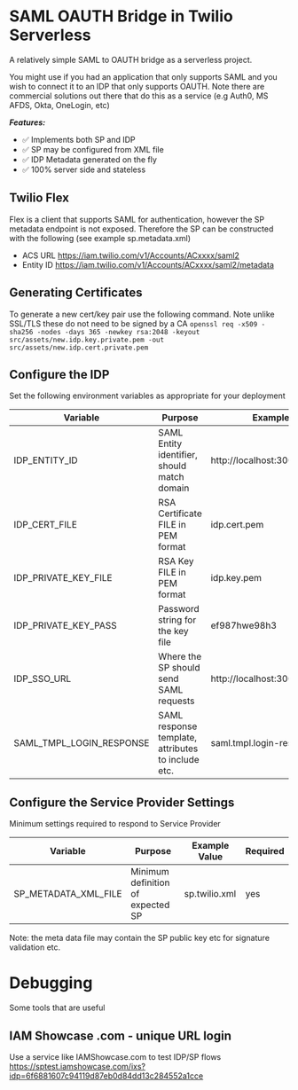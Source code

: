 # SAML OAUTH Bridge in Twilio Serverless

A relatively simple SAML to OAUTH bridge as a serverless project.

You might use if you had an application that only supports SAML and you wish to connect it to an IDP that only supports OAUTH. Note there are commercial solutions out there that do this as a service (e.g Auth0, MS AFDS, Okta, OneLogin, etc)

**_Features:_**

- ✅ Implements both SP and IDP
- ✅ SP may be configured from XML file
- ✅ IDP Metadata generated on the fly
- ✅ 100% server side and stateless

## Twilio Flex

Flex is a client that supports SAML for authentication, however the SP metadata endpoint is not exposed. Therefore the SP can be constructed with the following (see example sp.metadata.xml)

- ACS URL https://iam.twilio.com/v1/Accounts/ACxxxx/saml2
- Entity ID https://iam.twilio.com/v1/Accounts/ACxxxx/saml2/metadata

## Generating Certificates

To generate a new cert/key pair use the following command. Note unlike SSL/TLS these do not need to be signed by a CA
`openssl req -x509 -sha256 -nodes -days 365 -newkey rsa:2048 -keyout src/assets/new.idp.key.private.pem -out src/assets/new.idp.cert.private.pem`

## Configure the IDP

Set the following environment variables as appropriate for your deployment

| Variable                 | Purpose                                            | Example Value                      | Required |
| ------------------------ | -------------------------------------------------- | ---------------------------------- | -------- |
| IDP_ENTITY_ID            | SAML Entity identifier, should match domain        | http://localhost:3000/idp/metadata | yes      |
| IDP_CERT_FILE            | RSA Certificate FILE in PEM format                 | idp.cert.pem                       | yes      |
| IDP_PRIVATE_KEY_FILE     | RSA Key FILE in PEM format                         | idp.key.pem                        | yes      |
| IDP_PRIVATE_KEY_PASS     | Password string for the key file                   | ef987hwe98h3                       | no       |
| IDP_SSO_URL              | Where the SP should send SAML requests             | http://localhost:3000/idp/sso      | yes      |
| SAML_TMPL_LOGIN_RESPONSE | SAML response template, attributes to include etc. | saml.tmpl.login-response.xml       | yes      |

## Configure the Service Provider Settings

Minimum settings required to respond to Service Provider

| Variable             | Purpose                           | Example Value | Required |
| -------------------- | --------------------------------- | ------------- | -------- |
| SP_METADATA_XML_FILE | Minimum definition of expected SP | sp.twilio.xml | yes      |

Note: the meta data file may contain the SP public key etc for signature validation etc.

# Debugging

Some tools that are useful

## IAM Showcase .com - unique URL login

Use a service like IAMShowcase.com to test IDP/SP flows
https://sptest.iamshowcase.com/ixs?idp=6f6881607c94119d87eb0d84dd13c284552a1cce

